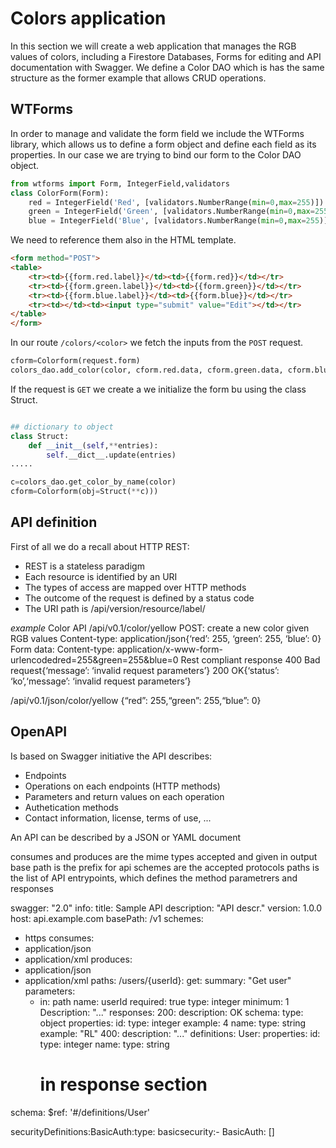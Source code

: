 # Colors application
In this section we will create a web application that manages the RGB values of colors, including a Firestore Databases, Forms for editing and API documentation with Swagger. We define a Color DAO which is has the same structure as the former example that allows CRUD operations.

## WTForms
In order to manage and validate the form field we include the WTForms library, which allows us to define a form object and define each field as its properties.  In our case we are trying to bind our form to the Color DAO object.
```Python
from wtforms import Form, IntegerField,validators
class ColorForm(Form):
    red = IntegerField('Red', [validators.NumberRange(min=0,max=255)])
    green = IntegerField('Green', [validators.NumberRange(min=0,max=255)])
    blue = IntegerField('Blue', [validators.NumberRange(min=0,max=255)])
```
We need to reference them also in the HTML template.
```HTML
<form method="POST">
<table>
    <tr><td>{{form.red.label}}</td><td>{{form.red}}</td></tr>
    <tr><td>{{form.green.label}}</td><td>{{form.green}}</td></tr>
    <tr><td>{{form.blue.label}}</td><td>{{form.blue}}</td></tr>
    <tr><td></td><td><input type="submit" value="Edit"></td></tr>
</table>
</form>
```
In our route `/colors/<color>` we fetch the inputs from the `POST` request.
```Python
cform=Colorform(request.form)
colors_dao.add_color(color, cform.red.data, cform.green.data, cform.blue.data)
```
If the request is `GET` we create a we initialize the form bu using the class Struct.
```Python

## dictionary to object
class Struct:
    def __init__(self,**entries):
        self.__dict__.update(entries)
.....

c=colors_dao.get_color_by_name(color)
cform=Colorform(obj=Struct(**c)))
```

## API definition

First of all we do a recall about HTTP REST:
 - REST is a stateless paradigm
 - Each resource is identified by an URI
 - The types of access are mapped over HTTP methods 
 - The outcome of the request is defined by a status code
 - The URI path is /api/version/resource/label/

*example*
Color API
/api/v0.1/color/yellow
POST: create a new color given RGB values
Content-type: application/json{‘red’: 255, ‘green’: 255, ‘blue’: 0}
Form data:
Content-type: application/x-www-form-urlencodedred=255&green=255&blue=0
Rest compliant response
400 Bad request{‘message’: ‘invalid request parameters’}
200 OK{‘status’: ‘ko’,‘message’: ‘invalid request parameters’}

/api/v0.1/json/color/yellow
{“red”: 255,“green”: 255,“blue”: 0}

## OpenAPI
Is based on Swagger initiative the API describes:
 - Endpoints
 - Operations on each endpoints (HTTP methods)
 - Parameters and return values on each operation
 - Authetication methods
 - Contact information, license, terms of use, ...

An API can be described by a JSON or YAML document

consumes and produces are the mime types accepted and given in output
base path is the prefix for api
schemes are the accepted protocols
paths is the list of API entrypoints, which defines the method 
parametrers and responses

swagger: "2.0"
info:
 title: Sample API
 description: "API descr."
 version: 1.0.0
host: api.example.com
basePath: /v1
schemes:
 - https
consumes:
 - application/json
 - application/xml
produces:
 - application/json
 - application/xml
paths:
 /users/{userId}:
  get:
    summary: "Get user"
    parameters:
     - in: path
       name: userId
       required: true
       type: integer
       minimum: 1
       Description: "..."
    responses:
       200:
           description: OK
           schema:
               type: object
               properties:
                   id:
                      type: integer
                      example: 4
                   name:
                      type: string
                      example: "RL"
       400:
           description: "..."
definitions:
     User:
       properties:
              id:
                type: integer
              name:
                type: string
        # in response section
schema:
     $ref: '#/definitions/User'


securityDefinitions:BasicAuth:type: basicsecurity:- BasicAuth: []





